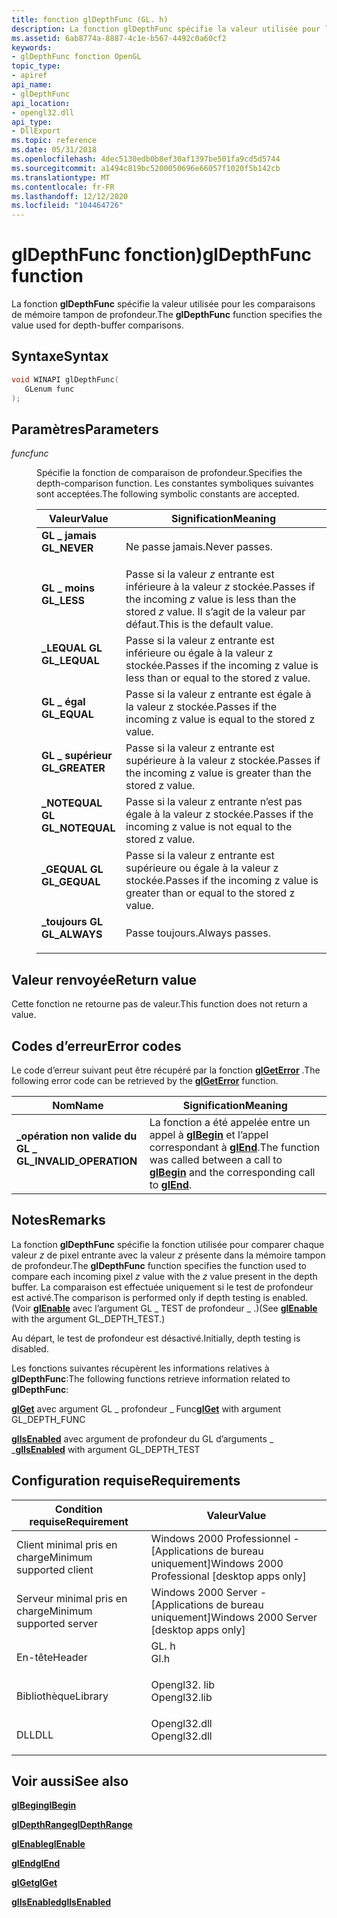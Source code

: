 ```yaml
---
title: fonction glDepthFunc (GL. h)
description: La fonction glDepthFunc spécifie la valeur utilisée pour les comparaisons de mémoire tampon de profondeur.
ms.assetid: 6ab8774a-8887-4c1e-b567-4492c0a60cf2
keywords:
- glDepthFunc fonction OpenGL
topic_type:
- apiref
api_name:
- glDepthFunc
api_location:
- opengl32.dll
api_type:
- DllExport
ms.topic: reference
ms.date: 05/31/2018
ms.openlocfilehash: 4dec5130edb0b8ef30af1397be501fa9cd5d5744
ms.sourcegitcommit: a1494c819bc5200050696e66057f1020f5b142cb
ms.translationtype: MT
ms.contentlocale: fr-FR
ms.lasthandoff: 12/12/2020
ms.locfileid: "104464726"
---
```

# <a name="gldepthfunc-function"></a><span data-ttu-id="afdc5-104">glDepthFunc fonction)</span><span class="sxs-lookup"><span data-stu-id="afdc5-104">glDepthFunc function</span></span>

<span data-ttu-id="afdc5-105">La fonction **glDepthFunc** spécifie la valeur utilisée pour les comparaisons de mémoire tampon de profondeur.</span><span class="sxs-lookup"><span data-stu-id="afdc5-105">The **glDepthFunc** function specifies the value used for depth-buffer comparisons.</span></span>

## <a name="syntax"></a><span data-ttu-id="afdc5-106">Syntaxe</span><span class="sxs-lookup"><span data-stu-id="afdc5-106">Syntax</span></span>


```C++
void WINAPI glDepthFunc(
   GLenum func
);
```



## <a name="parameters"></a><span data-ttu-id="afdc5-107">Paramètres</span><span class="sxs-lookup"><span data-stu-id="afdc5-107">Parameters</span></span>

<dl> <dt>

<span data-ttu-id="afdc5-108">*func*</span><span class="sxs-lookup"><span data-stu-id="afdc5-108">*func*</span></span> 
</dt> <dd>

<span data-ttu-id="afdc5-109">Spécifie la fonction de comparaison de profondeur.</span><span class="sxs-lookup"><span data-stu-id="afdc5-109">Specifies the depth-comparison function.</span></span> <span data-ttu-id="afdc5-110">Les constantes symboliques suivantes sont acceptées.</span><span class="sxs-lookup"><span data-stu-id="afdc5-110">The following symbolic constants are accepted.</span></span>



| <span data-ttu-id="afdc5-111">Valeur</span><span class="sxs-lookup"><span data-stu-id="afdc5-111">Value</span></span>                                                                                                                                                   | <span data-ttu-id="afdc5-112">Signification</span><span class="sxs-lookup"><span data-stu-id="afdc5-112">Meaning</span></span>                                                                                                   |
|---------------------------------------------------------------------------------------------------------------------------------------------------------|-----------------------------------------------------------------------------------------------------------|
| <span id="GL_NEVER"></span><span id="gl_never"></span><dl> <span data-ttu-id="afdc5-113"><dt>**GL \_ jamais**</dt></span><span class="sxs-lookup"><span data-stu-id="afdc5-113"><dt>**GL\_NEVER**</dt></span></span> </dl>          | <span data-ttu-id="afdc5-114">Ne passe jamais.</span><span class="sxs-lookup"><span data-stu-id="afdc5-114">Never passes.</span></span><br/>                                                                                  |
| <span id="GL_LESS"></span><span id="gl_less"></span><dl> <span data-ttu-id="afdc5-115"><dt>**GL \_ moins**</dt></span><span class="sxs-lookup"><span data-stu-id="afdc5-115"><dt>**GL\_LESS**</dt></span></span> </dl>             | <span data-ttu-id="afdc5-116">Passe si la valeur *z* entrante est inférieure à la valeur *z* stockée.</span><span class="sxs-lookup"><span data-stu-id="afdc5-116">Passes if the incoming *z* value is less than the stored *z* value.</span></span> <span data-ttu-id="afdc5-117">Il s’agit de la valeur par défaut.</span><span class="sxs-lookup"><span data-stu-id="afdc5-117">This is the default value.</span></span><br/> |
| <span id="GL_LEQUAL"></span><span id="gl_lequal"></span><dl> <span data-ttu-id="afdc5-118"><dt>**\_LEQUAL GL**</dt></span><span class="sxs-lookup"><span data-stu-id="afdc5-118"><dt>**GL\_LEQUAL**</dt></span></span> </dl>       | <span data-ttu-id="afdc5-119">Passe si la valeur z entrante est inférieure ou égale à la valeur z stockée.</span><span class="sxs-lookup"><span data-stu-id="afdc5-119">Passes if the incoming z value is less than or equal to the stored z value.</span></span><br/>                    |
| <span id="GL_EQUAL"></span><span id="gl_equal"></span><dl> <span data-ttu-id="afdc5-120"><dt>**GL \_ égal**</dt></span><span class="sxs-lookup"><span data-stu-id="afdc5-120"><dt>**GL\_EQUAL**</dt></span></span> </dl>          | <span data-ttu-id="afdc5-121">Passe si la valeur z entrante est égale à la valeur z stockée.</span><span class="sxs-lookup"><span data-stu-id="afdc5-121">Passes if the incoming z value is equal to the stored z value.</span></span><br/>                                 |
| <span id="GL_GREATER"></span><span id="gl_greater"></span><dl> <span data-ttu-id="afdc5-122"><dt>**GL \_ supérieur**</dt></span><span class="sxs-lookup"><span data-stu-id="afdc5-122"><dt>**GL\_GREATER**</dt></span></span> </dl>    | <span data-ttu-id="afdc5-123">Passe si la valeur z entrante est supérieure à la valeur z stockée.</span><span class="sxs-lookup"><span data-stu-id="afdc5-123">Passes if the incoming z value is greater than the stored z value.</span></span><br/>                             |
| <span id="GL_NOTEQUAL"></span><span id="gl_notequal"></span><dl> <span data-ttu-id="afdc5-124"><dt>**\_NOTEQUAL GL**</dt></span><span class="sxs-lookup"><span data-stu-id="afdc5-124"><dt>**GL\_NOTEQUAL**</dt></span></span> </dl> | <span data-ttu-id="afdc5-125">Passe si la valeur z entrante n’est pas égale à la valeur z stockée.</span><span class="sxs-lookup"><span data-stu-id="afdc5-125">Passes if the incoming z value is not equal to the stored z value.</span></span><br/>                             |
| <span id="GL_GEQUAL"></span><span id="gl_gequal"></span><dl> <span data-ttu-id="afdc5-126"><dt>**\_GEQUAL GL**</dt></span><span class="sxs-lookup"><span data-stu-id="afdc5-126"><dt>**GL\_GEQUAL**</dt></span></span> </dl>       | <span data-ttu-id="afdc5-127">Passe si la valeur z entrante est supérieure ou égale à la valeur z stockée.</span><span class="sxs-lookup"><span data-stu-id="afdc5-127">Passes if the incoming z value is greater than or equal to the stored z value.</span></span><br/>                 |
| <span id="GL_ALWAYS"></span><span id="gl_always"></span><dl> <span data-ttu-id="afdc5-128"><dt>**\_toujours GL**</dt></span><span class="sxs-lookup"><span data-stu-id="afdc5-128"><dt>**GL\_ALWAYS**</dt></span></span> </dl>       | <span data-ttu-id="afdc5-129">Passe toujours.</span><span class="sxs-lookup"><span data-stu-id="afdc5-129">Always passes.</span></span><br/>                                                                                 |



 

</dd> </dl>

## <a name="return-value"></a><span data-ttu-id="afdc5-130">Valeur renvoyée</span><span class="sxs-lookup"><span data-stu-id="afdc5-130">Return value</span></span>

<span data-ttu-id="afdc5-131">Cette fonction ne retourne pas de valeur.</span><span class="sxs-lookup"><span data-stu-id="afdc5-131">This function does not return a value.</span></span>

## <a name="error-codes"></a><span data-ttu-id="afdc5-132">Codes d’erreur</span><span class="sxs-lookup"><span data-stu-id="afdc5-132">Error codes</span></span>

<span data-ttu-id="afdc5-133">Le code d’erreur suivant peut être récupéré par la fonction [**glGetError**](glgeterror.md) .</span><span class="sxs-lookup"><span data-stu-id="afdc5-133">The following error code can be retrieved by the [**glGetError**](glgeterror.md) function.</span></span>



| <span data-ttu-id="afdc5-134">Nom</span><span class="sxs-lookup"><span data-stu-id="afdc5-134">Name</span></span>                                                                                                  | <span data-ttu-id="afdc5-135">Signification</span><span class="sxs-lookup"><span data-stu-id="afdc5-135">Meaning</span></span>                                                                                                                               |
|-------------------------------------------------------------------------------------------------------|---------------------------------------------------------------------------------------------------------------------------------------|
| <dl> <span data-ttu-id="afdc5-136"><dt>**\_opération non valide du GL \_**</dt></span><span class="sxs-lookup"><span data-stu-id="afdc5-136"><dt>**GL\_INVALID\_OPERATION**</dt></span></span> </dl> | <span data-ttu-id="afdc5-137">La fonction a été appelée entre un appel à [**glBegin**](glbegin.md) et l’appel correspondant à [**glEnd**](glend.md).</span><span class="sxs-lookup"><span data-stu-id="afdc5-137">The function was called between a call to [**glBegin**](glbegin.md) and the corresponding call to [**glEnd**](glend.md).</span></span><br/> |



## <a name="remarks"></a><span data-ttu-id="afdc5-138">Notes</span><span class="sxs-lookup"><span data-stu-id="afdc5-138">Remarks</span></span>

<span data-ttu-id="afdc5-139">La fonction **glDepthFunc** spécifie la fonction utilisée pour comparer chaque valeur *z* de pixel entrante avec la valeur *z* présente dans la mémoire tampon de profondeur.</span><span class="sxs-lookup"><span data-stu-id="afdc5-139">The **glDepthFunc** function specifies the function used to compare each incoming pixel *z* value with the *z* value present in the depth buffer.</span></span> <span data-ttu-id="afdc5-140">La comparaison est effectuée uniquement si le test de profondeur est activé.</span><span class="sxs-lookup"><span data-stu-id="afdc5-140">The comparison is performed only if depth testing is enabled.</span></span> <span data-ttu-id="afdc5-141">(Voir [**glEnable**](glenable.md) avec l’argument GL \_ TEST de profondeur \_ .)</span><span class="sxs-lookup"><span data-stu-id="afdc5-141">(See [**glEnable**](glenable.md) with the argument GL\_DEPTH\_TEST.)</span></span>

<span data-ttu-id="afdc5-142">Au départ, le test de profondeur est désactivé.</span><span class="sxs-lookup"><span data-stu-id="afdc5-142">Initially, depth testing is disabled.</span></span>

<span data-ttu-id="afdc5-143">Les fonctions suivantes récupèrent les informations relatives à **glDepthFunc**:</span><span class="sxs-lookup"><span data-stu-id="afdc5-143">The following functions retrieve information related to **glDepthFunc**:</span></span>

<span data-ttu-id="afdc5-144">[**glGet**](glgetbooleanv--glgetdoublev--glgetfloatv--glgetintegerv.md) avec argument GL \_ profondeur \_ Func</span><span class="sxs-lookup"><span data-stu-id="afdc5-144">[**glGet**](glgetbooleanv--glgetdoublev--glgetfloatv--glgetintegerv.md) with argument GL\_DEPTH\_FUNC</span></span>

<span data-ttu-id="afdc5-145">[**glIsEnabled**](glisenabled.md) avec argument de profondeur du GL d’arguments \_ \_</span><span class="sxs-lookup"><span data-stu-id="afdc5-145">[**glIsEnabled**](glisenabled.md) with argument GL\_DEPTH\_TEST</span></span>

## <a name="requirements"></a><span data-ttu-id="afdc5-146">Configuration requise</span><span class="sxs-lookup"><span data-stu-id="afdc5-146">Requirements</span></span>



| <span data-ttu-id="afdc5-147">Condition requise</span><span class="sxs-lookup"><span data-stu-id="afdc5-147">Requirement</span></span> | <span data-ttu-id="afdc5-148">Valeur</span><span class="sxs-lookup"><span data-stu-id="afdc5-148">Value</span></span> |
|-------------------------------------|-----------------------------------------------------------------------------------------|
| <span data-ttu-id="afdc5-149">Client minimal pris en charge</span><span class="sxs-lookup"><span data-stu-id="afdc5-149">Minimum supported client</span></span><br/> | <span data-ttu-id="afdc5-150">Windows 2000 Professionnel - \[Applications de bureau uniquement\]</span><span class="sxs-lookup"><span data-stu-id="afdc5-150">Windows 2000 Professional \[desktop apps only\]</span></span><br/>                              |
| <span data-ttu-id="afdc5-151">Serveur minimal pris en charge</span><span class="sxs-lookup"><span data-stu-id="afdc5-151">Minimum supported server</span></span><br/> | <span data-ttu-id="afdc5-152">Windows 2000 Server - \[Applications de bureau uniquement\]</span><span class="sxs-lookup"><span data-stu-id="afdc5-152">Windows 2000 Server \[desktop apps only\]</span></span><br/>                                    |
| <span data-ttu-id="afdc5-153">En-tête</span><span class="sxs-lookup"><span data-stu-id="afdc5-153">Header</span></span><br/>                   | <dl> <span data-ttu-id="afdc5-154"><dt>GL. h</dt></span><span class="sxs-lookup"><span data-stu-id="afdc5-154"><dt>Gl.h</dt></span></span> </dl>         |
| <span data-ttu-id="afdc5-155">Bibliothèque</span><span class="sxs-lookup"><span data-stu-id="afdc5-155">Library</span></span><br/>                  | <dl> <span data-ttu-id="afdc5-156"><dt>Opengl32. lib</dt></span><span class="sxs-lookup"><span data-stu-id="afdc5-156"><dt>Opengl32.lib</dt></span></span> </dl> |
| <span data-ttu-id="afdc5-157">DLL</span><span class="sxs-lookup"><span data-stu-id="afdc5-157">DLL</span></span><br/>                      | <dl> <span data-ttu-id="afdc5-158"><dt>Opengl32.dll</dt></span><span class="sxs-lookup"><span data-stu-id="afdc5-158"><dt>Opengl32.dll</dt></span></span> </dl> |



## <a name="see-also"></a><span data-ttu-id="afdc5-159">Voir aussi</span><span class="sxs-lookup"><span data-stu-id="afdc5-159">See also</span></span>

<dl> <dt>

[<span data-ttu-id="afdc5-160">**glBegin**</span><span class="sxs-lookup"><span data-stu-id="afdc5-160">**glBegin**</span></span>](glbegin.md)
</dt> <dt>

[<span data-ttu-id="afdc5-161">**glDepthRange**</span><span class="sxs-lookup"><span data-stu-id="afdc5-161">**glDepthRange**</span></span>](gldepthrange.md)
</dt> <dt>

[<span data-ttu-id="afdc5-162">**glEnable**</span><span class="sxs-lookup"><span data-stu-id="afdc5-162">**glEnable**</span></span>](glenable.md)
</dt> <dt>

[<span data-ttu-id="afdc5-163">**glEnd**</span><span class="sxs-lookup"><span data-stu-id="afdc5-163">**glEnd**</span></span>](glend.md)
</dt> <dt>

[<span data-ttu-id="afdc5-164">**glGet**</span><span class="sxs-lookup"><span data-stu-id="afdc5-164">**glGet**</span></span>](glgetbooleanv--glgetdoublev--glgetfloatv--glgetintegerv.md)
</dt> <dt>

[<span data-ttu-id="afdc5-165">**glIsEnabled**</span><span class="sxs-lookup"><span data-stu-id="afdc5-165">**glIsEnabled**</span></span>](glisenabled.md)
</dt> </dl>

 

 





